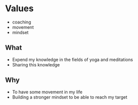 # Values
- coaching 
- movement 
- mindset

## What

- Expend my knowledge in the fields of yoga and meditations
- Sharing this knowledge

## Why

- To have some movement in my life
- Building a stronger mindset to be able to reach my target